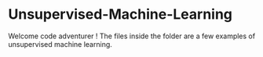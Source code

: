 # Unsupervised-Machine-Learning

Welcome code adventurer ! The files inside the folder are a few examples of unsupervised machine learning.
